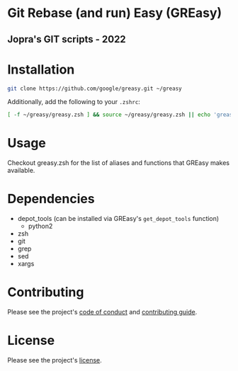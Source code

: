 # Git Rebase (and run) Easy (GREasy)
## Jopra's GIT scripts - 2022

# Installation

```bash
git clone https://github.com/google/greasy.git ~/greasy
```

Additionally, add the following to your `.zshrc`:
```bash
[ -f ~/greasy/greasy.zsh ] && source ~/greasy/greasy.zsh || echo 'greasy is missing'
```

# Usage

Checkout greasy.zsh for the list of aliases and functions that GREasy makes available.

# Dependencies

- depot_tools (can be installed via GREasy's `get_depot_tools` function)
  - python2
- zsh
- git
- grep
- sed
- xargs

# Contributing

Please see the project's [code of conduct](./docs/code-of-conduct.md) and [contributing guide](./docs/contributing.md).

# License

Please see the project's [license](./LICENSE).
